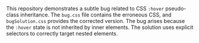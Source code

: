 This repository demonstrates a subtle bug related to CSS `:hover` pseudo-class inheritance. The `bug.css` file contains the erroneous CSS, and `bugSolution.css` provides the corrected version. The bug arises because the `:hover` state is not inherited by inner elements.  The solution uses explicit selectors to correctly target nested elements.
